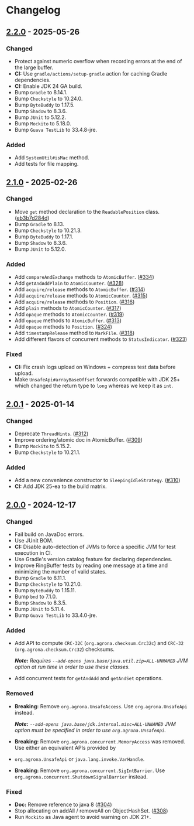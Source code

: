 # Changelog

## [2.2.0] - 2025-05-26
### Changed
* Protect against numeric overflow when recording errors at the end of the large buffer.
* **CI:** Use `gradle/actions/setup-gradle` action for caching Gradle dependencies.
* **CI:** Enable JDK 24 GA build.
* Bump `Gradle` to 8.14.1.
* Bump `Checkstyle` to 10.24.0.
* Bump `ByteBuddy` to 1.17.5.
* Bump `Shadow` to 8.3.6.
* Bump `JUnit` to 5.12.2.
* Bump `Mockito` to 5.18.0.
* Bump `Guava TestLib` to 33.4.8-jre.

### Added
* Add `SystemUtil#isMac` method.
* Add tests for file mapping.

## [2.1.0] - 2025-02-26
### Changed
* Move `get` method declaration to the `ReadablePosition` class. ([eb3b7d284d](https://github.com/aeron-io/agrona/commit/eb3b7d284dcbb4c5f15ae70db0fe3d920d841588))
* Bump `Gradle` to 8.13.
* Bump `Checkstyle` to 10.21.3.
* Bump `ByteBuddy` to 1.17.1.
* Bump `Shadow` to 8.3.6.
* Bump `JUnit` to 5.12.0.

### Added
* Add `compareAndExchange` methods to `AtomicBuffer`. ([#334](https://github.com/aeron-io/agrona/pull/334)) 
* Add `getAndAddPlain` to `AtomicCounter`. ([#328](https://github.com/aeron-io/agrona/pull/328))
* Add `acquire/release` methods to `AtomicBuffer`.  ([#314](https://github.com/aeron-io/agrona/pull/314))
* Add `acquire/release` methods to `AtomicCounter`.  ([#315](https://github.com/aeron-io/agrona/pull/315))
* Add `acquire/release` methods to `Position`.  ([#316](https://github.com/aeron-io/agrona/pull/316))
* Add `plain` methods to `AtomicCounter`.  ([#317](https://github.com/aeron-io/agrona/pull/317))
* Add `opaque` methods to `AtomicCounter`.  ([#319](https://github.com/aeron-io/agrona/pull/319))
* Add `opaque` methods to `AtomicBuffer`.  ([#313](https://github.com/aeron-io/agrona/pull/313))
* Add `opaque` methods to `Position`.  ([#324](https://github.com/aeron-io/agrona/pull/324))
* Add `timestampRelease` method to `MarkFile`.  ([#318](https://github.com/aeron-io/agrona/pull/318))
* Add different flavors of concurrent methods to `StatusIndicator`.  ([#323](https://github.com/aeron-io/agrona/pull/323))

### Fixed
* **CI:** Fix crash logs upload on Windows + compress test data before upload.
* Make `UnsafeApi#arrayBaseOffset` forwards compatible with JDK 25+ which changed the return type to `long` whereas we keep it as `int`.

## [2.0.1] - 2025-01-14
### Changed
* Deprecate `ThreadHints`. ([#312](https://github.com/aeron-io/agrona/pull/312))
* Improve ordering/atomic doc in AtomicBuffer. ([#309](https://github.com/aeron-io/agrona/pull/309))
* Bump `Mockito` to 5.15.2.
* Bump `Checkstyle` to 10.21.1.

### Added
* Add a new convenience constructor to `SleepingIdleStrategy`. ([#310](https://github.com/aeron-io/agrona/pull/310))
* **CI:** Add JDK 25-ea to the build matrix.


## [2.0.0] - 2024-12-17
### Changed
* Fail build on JavaDoc errors.
* Use JUnit BOM.
* **CI:** Disable auto-detection of JVMs to force a specific JVM for test execution in CI.
* Use Gradle's version catalog feature for declaring dependencies.
* Improve RingBuffer tests by reading one message at a time and minimizing the number of valid states.
* Bump `Gradle` to 8.11.1.
* Bump `Checkstyle` to 10.21.0.
* Bump `ByteBuddy` to 1.15.11.
* Bump `bnd` to 7.1.0.
* Bump `Shadow` to 8.3.5.
* Bump `JUnit` to 5.11.4.
* Bump `Guava TestLib` to 33.4.0-jre.

### Added
* Add API to compute `CRC-32C` (`org.agrona.checksum.Crc32c`) and `CRC-32` (`org.agrona.checksum.Crc32`) checksums.

  _**Note:** Requires `--add-opens java.base/java.util.zip=ALL-UNNAMED` JVM option at run time in order to use these classes._

* Add concurrent tests for `getAndAdd` and `getAndSet` operations.

### Removed
* **Breaking:** Remove `org.agrona.UnsafeAccess`. Use `org.agrona.UnsafeApi` instead.

  _**Note:** `--add-opens java.base/jdk.internal.misc=ALL-UNNAMED` JVM option must be specified in order to use `org.agrona.UnsafeApi`._
* **Breaking:** Remove `org.agrona.concurrent.MemoryAccess` was removed. Use either an equivalent APIs provided by
* `org.agrona.UnsafeApi` or `java.lang.invoke.VarHandle`.

* **Breaking:** Remove `org.agrona.concurrent.SigIntBarrier`. Use `org.agrona.concurrent.ShutdownSignalBarrier` instead.

### Fixed
* **Doc:** Remove reference to java 8 ([#304](https://github.com/aeron-io/agrona/pull/304))
* Stop allocating on addAll / removeAll on ObjectHashSet. ([#308](https://github.com/aeron-io/agrona/pull/308))
* Run `Mockito` as Java agent to avoid warning on JDK 21+.

[2.2.0]: https://github.com/aeron-io/agrona/releases/tag/2.2.0
[2.1.0]: https://github.com/aeron-io/agrona/releases/tag/2.1.0
[2.0.1]: https://github.com/aeron-io/agrona/releases/tag/2.0.1
[2.0.0]: https://github.com/aeron-io/agrona/releases/tag/2.0.0